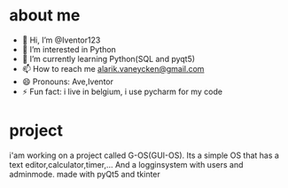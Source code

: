 # about me
- 👋 Hi, I’m @Iventor123
- 👀 I’m interested in Python
- 🌱 I’m currently learning Python(SQL and pyqt5)
- 📫 How to reach me alarik.vaneycken@gmail.com
- 😄 Pronouns: Ave,Iventor
- ⚡ Fun fact: i live in belgium, i use pycharm for my code
# project
i'am working on a project called G-OS(GUI-OS). Its a simple OS that has a text editor,calculator,timer,...
And a logginsystem with users and adminmode. 
made with pyQt5 and tkinter
# 

<!---
Iventor123/Iventor123 is a ✨ special ✨ repository because its `README.md` (this file) appears on your GitHub profile.
You can click the Preview link to take a look at your changes.
--->
